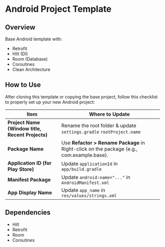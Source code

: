 # Android Project Template

## Overview
Base Android template with:
- Retrofit
- Hilt (DI)
- Room (Database)
- Coroutines
- Clean Architecture

## How to Use
After cloning this template or copying the base project, follow this checklist to properly set up your new Android project:

| Item                          | Where to Update                                           |
|------------------------------|---------------------------------------------------------|
| **Project Name (Window title, Recent Projects)** | Rename the root folder & update `settings.gradle` `rootProject.name` |
| **Package Name**               | Use **Refactor > Rename Package** in Right-click on the package (e.g., com.example.base).   |
| **Application ID (for Play Store)** | Update `applicationId` in `app/build.gradle`          |
| **Manifest Package**           | Update `android:name="..."` in `AndroidManifest.xml`        |
| **App Display Name**           | Update `app_name` in `res/values/strings.xml`          |

## Dependencies
- Hilt
- Retrofit
- Room
- Coroutines
